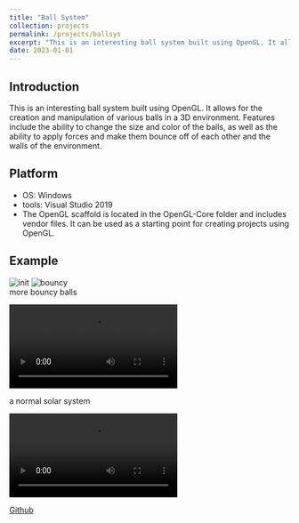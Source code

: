 ```yaml
---
title: "Ball System"
collection: projects
permalink: /projects/ballsys
excerpt: "This is an interesting ball system built using OpenGL. It allows for the creation and manipulation of various balls in a 3D environment. Features include the ability to change the size and color of the balls, as well as the ability to apply forces and make them bounce off of each other and the walls of the environment. <br/><img src='/images/ballsys.png'>"
date: 2023-01-01
---
```

## Introduction
This is an interesting ball system built using OpenGL. It allows for the creation and manipulation of various balls in a 3D environment. Features include the ability to change the size and color of the balls, as well as the ability to apply forces and make them bounce off of each other and the walls of the environment.

## Platform
- OS: Windows
- tools: Visual Studio 2019
- The OpenGL scaffold is located in the OpenGL-Core folder and includes vendor files. It can be used as a starting point for creating projects using OpenGL.

## Example
![init](http://jinjinhe2001.github.io/images/ballsystem/init.png)
![bouncy](http://jinjinhe2001.github.io/images/ballsys.png)  
more bouncy balls   

<video width="60%" height="auto" controls>
    <source src="https://user-images.githubusercontent.com/72654824/210527097-40fcd49c-5084-49c0-9cdf-7c3f8fedf5ad.mp4" type="video/mp4">
</video>

a normal solar system    

<video width="60%" height="auto" controls>
    <source src="https://user-images.githubusercontent.com/72654824/210527110-35e735b2-bcaa-402a-977c-66b6badd5975.mp4" type="video/mp4">
</video>

[Github](https://github.com/jinjinhe2001/Ball-System)